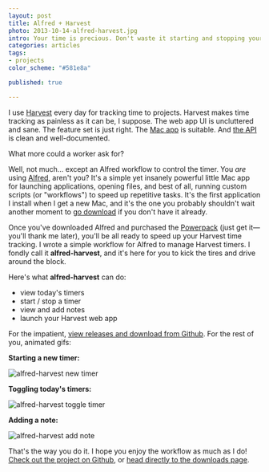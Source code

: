 ```yaml
---
layout: post
title: Alfred + Harvest
photo: 2013-10-14-alfred-harvest.jpg
intro: Your time is precious. Don't waste it starting and stopping your Harvest timer. My Harvest workflow for Alfred will make tracking time fun again.
categories: articles
tags:
- projects
color_scheme: "#581e8a"

published: true

---
```


I use [Harvest][0] every day for tracking time to projects. Harvest makes time tracking as painless as it can be, I suppose. The web app UI is uncluttered and sane. The feature set is just right. The [Mac app][1] is suitable. And [the API][2] is clean and well-documented.

What more could a worker ask for?

Well, not much… except an Alfred workflow to control the timer. You *are* using [Alfred][3], aren't you? It's a simple yet insanely powerful little Mac app for launching applications, opening files, and best of all, running custom scripts (or "workflows") to speed up repetitive tasks. It's the first application I install when I get a new Mac, and it's the one you probably shouldn't wait another moment to [go download][4] if you don't have it already.

Once you've downloaded Alfred and purchased the [Powerpack][5] (just get it—you'll thank me later), you'll be all ready to speed up your Harvest time tracking. I wrote a simple workflow for Alfred to manage Harvest timers. I fondly call it **alfred-harvest**, and it's here for you to kick the tires and drive around the block.

Here's what **alfred-harvest** can do:

* view today's timers
* start / stop a timer
* view and add notes
* launch your Harvest web app

For the impatient, [view releases and download from Github](https://github.com/neilrenicker/alfred-harvest/releases). For the rest of you, animated gifs:

**Starting a new timer:**

![alfred-harvest new timer](http://f.cl.ly/items/0R2w093T4505281R272V/harvest-new.gif)

**Toggling today's timers:**

![alfred-harvest toggle timer](http://f.cl.ly/items/0V3d0B0T0H310q1C0X2S/harvest-toggle.gif)

**Adding a note:**

![alfred-harvest add note](http://f.cl.ly/items/0P3B0b03102X2M2t153f/harvest-note.gif)

That's the way you do it. I hope you enjoy the workflow as much as I do! [Check out the project on Github](https://github.com/neilrenicker/alfred-harvest/), or [head directly to the downloads page](https://github.com/neilrenicker/alfred-harvest/releases).

[0]: http://www.getharvest.com/
[1]: http://www.getharvest.com/mac
[2]: https://github.com/harvesthq/api
[3]: http://www.alfredapp.com/
[4]: http://www.alfredapp.com/#download
[5]: http://www.alfredapp.com/powerpack/